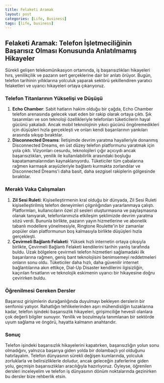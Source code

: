 ```yaml
---
title: Felaketi Aramak
layout: post
categories: [Life, Business]
tags: [life, business]
---
```



Felaketi Aramak: Telefon İşletmeciliğinin Başarısız Olması Konusunda Anlatılmamış Hikayeler
---

Sürekli gelişen telekomünikasyon ortamında, iş başarısızlıkları hikayeleri hırs, yenilikçilik ve pazarın sert gerçeklerine dair bir anlatı örüyor. Bugün, telefon tarihinin yıllıklarına yolculuk yaparak sektörü şekillendiren yaratıcı felaketleri ve uyarıcı hikayeleri ortaya çıkarıyoruz.

### Telefon Titanlarının Yükselişi ve Düşüşü ###

1. **Echo Chamber**: Sabit hatların hakim olduğu bir çağda, Echo Chamber telefon arenasında gelecek vaat eden bir rakip olarak ortaya çıktı. Şık tasarımları ve son teknoloji özellikleriyle telefonları tüketicilerin hayal gücünü yakaladı. Ancak mobil teknolojinin yıkıcı gücünü öngöremedikleri için düşüşleri hızla gerçekleşti ve onları kendi başarılarının yankıları arasında sıkışıp bıraktılar.
2. **Disconnected Dreams**: İletişimde devrim yaratma hayalleriyle donanmış Disconnected Dreams, en üst düzey telefon platformunu yaratmak için yola çıktı. Vizyonları cesurdu, teknolojileri çığır açıcıydı ancak başarısızlıkları, yenilik ile kullanılabilirlik arasındaki boşluğu kapatamamalarından kaynaklanıyordu. Tüketiciler tüm çabalarına rağmen karmaşık arayüzleriyle bağlantı kurmakta zorlandılar ve Disconnected Dreams'i daha basit, daha sezgisel rakiplerin gölgesinde bıraktılar.

### Meraklı Vaka Çalışmaları ###

1. **Zil Sesi Ruleti**: Kişiselleştirmenin kral olduğu bir dünyada, Zil Sesi Ruleti kişiselleştirilmiş telefon deneyimleri çılgınlığından yararlanmaya çalıştı. Platformları, kullanıcıların özel zil sesleri oluşturmasına ve paylaşmasına olanak tanıyarak, telefonlarımızla etkileşim şeklimizde devrim yaratma sözü verdi. Bununla birlikte, pazarın yayın hizmetlerine ve abonelik tabanlı modellere yönelmesiyle, Ringtone Roulette'in bir zamanlar popüler olan platformunun boş kalmasıyla birlikte düşüşleri hızla gerçekleşti.
2. **Çevirmeli Bağlantı Felaketi**: Yüksek hızlı internetin ortaya çıkışıyla birlikte, Çevirmeli Bağlantı Felaketi kendilerini tarihin yanlış tarafında buldu. Uzak bölgelere çevirmeli telefon hizmetleri sağlamadaki ilk başarılarına rağmen, geniş bant teknolojisini benimsemeyi reddetmeleri onların sonu oldu. Tüketiciler daha hızlı, daha güvenilir internet bağlantılarına akın ettikçe, Dial-Up Disaster kendilerini ilgisizliğin, kaçırılan fırsatların ve teknolojik eskimenin uyarıcı bir hikayesine doğru çevirirken buldu.

###  Öğrenilmesi Gereken Dersler ### 

Başarısız girişimlerin durağanlığında duyulmayı bekleyen derslerin bir senfonisi yatıyor. Rahatlığın tehlikelerinden aşırı mühendisliğin tuzaklarına kadar, telefon işindeki başarısızlık hikayeleri, girişimciliğe hevesli olanlara çok değerli bilgiler sunuyor. Yenilik ve bozulmayla tanımlanan bir sektörde uyum sağlama ve öngörü, hayatta kalmanın anahtarıdır.

### Sonuç ### 

Telefon işindeki başarısızlık hikayelerini kapatırken, başarısızlığın yolun sonu olmadığını, yalnızca başarıya giden yolda bir dolambaçlı yol olduğunu hatırlayalım. Telefon dünyasının sürekli değişen kumlarında, yolculuk zorluklarla ve belirsizliklerle doludur, ancak geleceğin zaferlerine giden yolu, geçmişin başarısızlıkları aracılığıyla hazırlıyoruz. Öyleyse, öğrenilen dersleri inceleyelim ve telefon iş dünyasının dönüm noktalarında gezinirken bu dersler bize rehberlik etsin.
